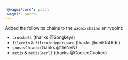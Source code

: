 ```yaml
---
'@wagmi/core': patch
'wagmi': patch
---
```


Added the following chains to the `wagmi/chains` entrypoint:

- `crossbell` (thanks @Songkeys)
- `filecoin` & `filecoinHyperspace` (thanks @neil0x46dc)
- `gnosisChiado` (thanks @theNvN)
- `metis` & `metisGoerli` (thanks @CookedCookee)
